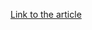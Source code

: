 [Link to the article](https://blog.trendmicro.com/trendlabs-security-intelligence/pawn-storm-abuses-open-authentication-advanced-social-engineering-attacks)
